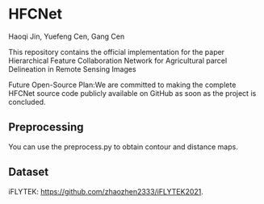 # HFCNet

Haoqi Jin, Yuefeng Cen, Gang Cen

This repository contains the official implementation for the paper Hierarchical Feature Collaboration Network for Agricultural parcel Delineation in Remote Sensing Images

Future Open-Source Plan:We are committed to making the complete HFCNet source code publicly available on GitHub as soon as the project is concluded.

## Preprocessing
You can use the preprocess.py to obtain contour and distance maps.

## Dataset
iFLYTEK: https://github.com/zhaozhen2333/iFLYTEK2021.
